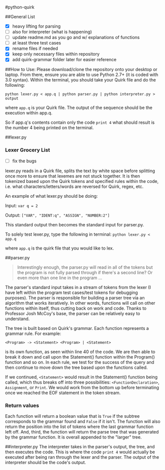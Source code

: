 #python-quirk

##General List
- [x] heavy lifting for parsing
- [ ] also for interpreter (what is happening)
- [ ] update readme.md as you go and w/ explanations of functions
- [ ] at least three test cases
- [x] rename files if needed
- [x] keep only necessary files within repository
- [x] add quirk-grammar folder later for easier reference

##How to Use:
Please download/clone the repository onto your desktop or laptop. From there, ensure you
are able to use Python 2.7+ (it is coded with 3.0 syntax). Within the terminal, you should
take your Quirk file and do the following:

`python lexer.py < app.q | python parser.py | python interpreter.py > output`

where `app.q` is your Quirk file. The output of the sequence should be the execution within app.q.

So if app.q's contents contain only the code `print 4` what should result is the number 4 being printed
on the terminal.

##lexer.py
### Lexer Grocery List
- [ ] fix the bugs 

lexer.py reads in a Quirk file, splits the text by white space before splitting once
more to ensure that lexemes are not stuck together. It is then tokenized based upon the Quirk tokens and specified rules within the code, i.e. what characters/letters/words are reversed for Quirk, regex, etc.

An example of what lexer.py should be doing:

Input: `var q = 2`

Output: `["VAR", "IDENT:q", "ASSIGN", "NUMBER:2"]`

This standard output then becomes the standard input for parser.py.

To solely test lexer.py, type the following in terminal:
`python lexer.py < app.q`

where `app.q` is the quirk file that you would like to lex.

##parser.py
> Interestingly enough, the parser.py will read in all of the tokens but the program is not fully parsed through if there's a second line? Or even more than one line in the program ...

The parser's standard input takes in a stream of tokens from the lexer (I have left within the program test cases/test tokens for debugging purposes). The parser is responsible for building a parser tree via an algorithm that works iteratively. In other words, functions will call on other functions within itself, thus cutting back on work and code. Thanks to Professor Josh McCoy's base, the parser can be relatively easy to understand.

The tree is built based on Quirk's grammar. Each function represents a grammar rule. For example:

`<Program> -> <Statement> <Program> | <Statement>`

is its own function, as seen within line 40 of the code. We are then able to break it down and call upon the Statement() function within the Program() function and so on. In each rule, we test for the success of the query and then continue to move down the tree based upon the functions called.

If we continued, `<Statement>` would result in the Statement() function being called, which thus breaks off into three possibilities: `<FunctionDeclaration>`, `Assignment`, or `Print`. We would work from the bottom up before terminating once we reached the EOF statement in the token stream.

### Return values
Each function will return a boolean value that is `True` if the subtree corresponds to the grammar found and `False` if it isn't. The function will also return the position into the list of tokens where the last grammar function left off. And, third, the function will return the parse tree that was generated by the grammar function. It is overall appended to the "larger" tree.


##interpreter.py
The interpreter takes in the parser's output, the tree, and then executes the code. This is where the code `print 4` would actually be executed after being ran through the lexer and the parser. The output of the interpreter should be the code's output.
